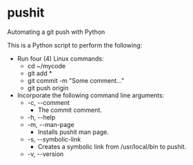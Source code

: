 # pushit
Automating a git push with Python

This is a Python script to perform the following:
* Run four (4) Linux commands:
  * cd ~/mycode
  * git add *
  * git commit -m "Some comment..."
  * git push origin
* Incorporate the following command line arguments:
  * -c, --comment
    * The commit comment.
  * -h, --help
  * -m, --man-page
    * Installs pushit man page.
  * -s, --symbolic-link
    * Creates a symbolic link from /usr/local/bin to pushit.
  * -v, --version
